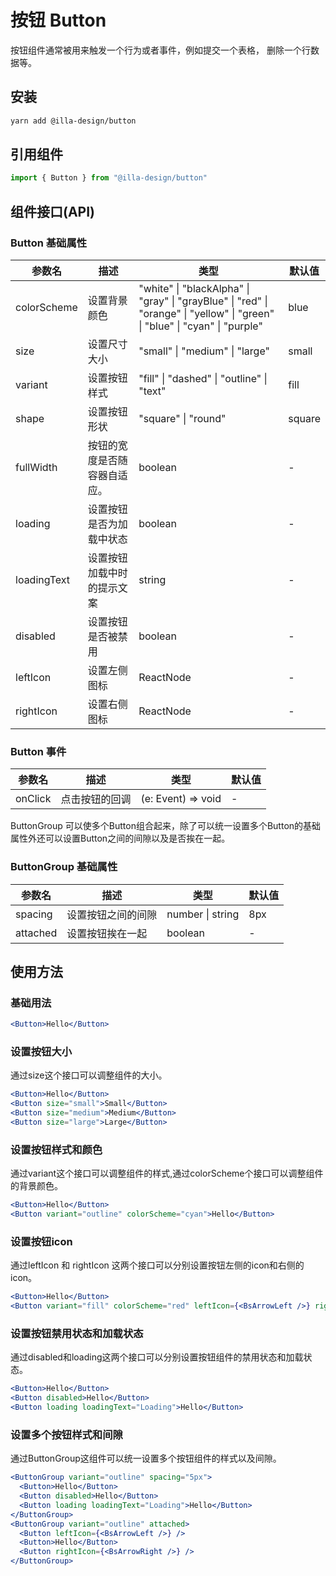 # 按钮 Button

按钮组件通常被用来触发一个行为或者事件，例如提交一个表格， 删除一个行数据等。

## 安装

```bash
yarn add @illa-design/button
```

## 引用组件

```jsx
import { Button } from "@illa-design/button"
```

## 组件接口(API)

### Button 基础属性

| 参数名      | 描述                         | 类型                                                         | 默认值 |
| ----------- | ---------------------------- | ------------------------------------------------------------ | ------ |
| colorScheme | 设置背景颜色                 | "white" \| "blackAlpha" \| "gray" \| "grayBlue" \| "red" \| "orange" \| "yellow" \| "green" \| "blue"  \| "cyan" \| "purple" | blue   |
| size        | 设置尺寸大小                 | "small" \| "medium" \| "large"                               | small  |
| variant     | 设置按钮样式                 | "fill" \| "dashed" \| "outline" \| "text"                    | fill   |
| shape       | 设置按钮形状                 | "square" \| "round"                                          | square |
| fullWidth   | 按钮的宽度是否随容器自适应。 | boolean                                                      | -      |
| loading     | 设置按钮是否为加载中状态     | boolean                                                      | -      |
| loadingText | 设置按钮加载中时的提示文案   | string                                                       | -      |
| disabled    | 设置按钮是否被禁用           | boolean                                                      | -      |
| leftIcon    | 设置左侧图标                 | ReactNode                                                    | -      |
| rightIcon   | 设置右侧图标                 | ReactNode                                                    | -      |

### Button 事件

| 参数名  | 描述           | 类型               | 默认值 |
| ------- | -------------- | ------------------ | ------ |
| onClick | 点击按钮的回调 | (e: Event) => void | -      |

ButtonGroup 可以使多个Button组合起来，除了可以统一设置多个Button的基础属性外还可以设置Button之间的间隙以及是否挨在一起。

### ButtonGroup 基础属性

| 参数名   | 描述               | 类型             | 默认值 |
| -------- | ------------------ | ---------------- | ------ |
| spacing  | 设置按钮之间的间隙 | number \| string | 8px    |
| attached | 设置按钮挨在一起   | boolean          | -      |

## 使用方法

### 基础用法

```jsx
<Button>Hello</Button>
```

### 设置按钮大小

通过size这个接口可以调整组件的大小。

```jsx
<Button>Hello</Button>
<Button size="small">Small</Button>
<Button size="medium">Medium</Button>
<Button size="large">Large</Button>
```

### 设置按钮样式和颜色

通过variant这个接口可以调整组件的样式,通过colorScheme个接口可以调整组件的背景颜色。

```jsx
<Button>Hello</Button>
<Button variant="outline" colorScheme="cyan">Hello</Button>
```

### 设置按钮icon

通过leftIcon 和 rightIcon 这两个接口可以分别设置按钮左侧的icon和右侧的icon。

```jsx
<Button>Hello</Button>
<Button variant="fill" colorScheme="red" leftIcon={<BsArrowLeft />} rightIcon={<BsArrowRight />}>Hello</Button>
```

### 设置按钮禁用状态和加载状态

通过disabled和loading这两个接口可以分别设置按钮组件的禁用状态和加载状态。

```jsx
<Button>Hello</Button>
<Button disabled>Hello</Button>
<Button loading loadingText="Loading">Hello</Button>
```

### 设置多个按钮样式和间隙

通过ButtonGroup这组件可以统一设置多个按钮组件的样式以及间隙。

```jsx
<ButtonGroup variant="outline" spacing="5px">
  <Button>Hello</Button>
  <Button disabled>Hello</Button>
  <Button loading loadingText="Loading">Hello</Button>
</ButtonGroup>
<ButtonGroup variant="outline" attached>
  <Button leftIcon={<BsArrowLeft />} />
  <Button>Hello</Button>
  <Button rightIcon={<BsArrowRight />} />
</ButtonGroup>
```
